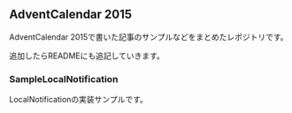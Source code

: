 ## AdventCalendar 2015

AdventCalendar 2015で書いた記事のサンプルなどをまとめたレポジトリです。

追加したらREADMEにも追記していきます。

### SampleLocalNotification

LocalNotificationの実装サンプルです。
